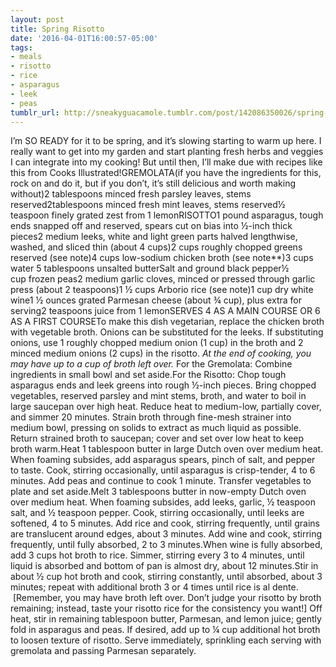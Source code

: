 ```yaml
---
layout: post
title: Spring Risotto
date: '2016-04-01T16:00:57-05:00'
tags:
- meals
- risotto
- rice
- asparagus
- leek
- peas
tumblr_url: http://sneakyguacamole.tumblr.com/post/142086350026/spring-risotto
---
```

I’m SO READY for it to be spring, and it’s slowing starting to warm up here. I really want to get into my garden and start planting fresh herbs and veggies I can integrate into my cooking! But until then, I’ll make due with recipes like this from Cooks Illustrated!GREMOLATA(if you have the ingredients for this, rock on and do it, but if you don’t, it’s still delicious and worth making without)2 tablespoons minced fresh parsley leaves, stems reserved2tablespoons minced fresh mint leaves, stems reserved½ teaspoon finely grated zest from 1 lemonRISOTTO1 pound asparagus, tough ends snapped off and reserved, spears cut on bias into ½-inch thick pieces2 medium leeks, white and light green parts halved lengthwise, washed, and sliced thin (about 4 cups)2 cups roughly chopped greens reserved (see note)4 cups low-sodium chicken broth (see note**)3 cups water 5 tablespoons unsalted butterSalt and ground black pepper½ cup frozen peas2 medium garlic cloves, minced or pressed through garlic press (about 2 teaspoons)1 ½ cups Arborio rice (see note)1 cup dry white wine1 ½ ounces grated Parmesan cheese (about ¾ cup), plus extra for serving2 teaspoons juice from 1 lemonSERVES 4 AS A MAIN COURSE OR 6 AS A FIRST COURSETo make this dish vegetarian, replace the chicken broth with vegetable broth. Onions can be substituted for the leeks. If substituting onions, use 1 roughly chopped medium onion (1 cup) in the broth and 2 minced medium onions (2 cups) in the risotto. *At the end of cooking, you may have up to a cup of broth left over.* For the Gremolata: Combine ingredients in small bowl and set aside.For the Risotto: Chop tough asparagus ends and leek greens into rough ½-inch pieces. Bring chopped vegetables, reserved parsley and mint stems, broth, and water to boil in large saucepan over high heat. Reduce heat to medium-low, partially cover, and simmer 20 minutes. Strain broth through fine-mesh strainer into medium bowl, pressing on solids to extract as much liquid as possible. Return strained broth to saucepan; cover and set over low heat to keep broth warm.Heat 1 tablespoon butter in large Dutch oven over medium heat. When foaming subsides, add asparagus spears, pinch of salt, and pepper to taste. Cook, stirring occasionally, until asparagus is crisp-tender, 4 to 6 minutes. Add peas and continue to cook 1 minute. Transfer vegetables to plate and set aside.Melt 3 tablespoons butter in now-empty Dutch oven over medium heat. When foaming subsides, add leeks, garlic, ½ teaspoon salt, and ½ teaspoon pepper. Cook, stirring occasionally, until leeks are softened, 4 to 5 minutes. Add rice and cook, stirring frequently, until grains are translucent around edges, about 3 minutes. Add wine and cook, stirring frequently, until fully absorbed, 2 to 3 minutes.When wine is fully absorbed, add 3 cups hot broth to rice. Simmer, stirring every 3 to 4 minutes, until liquid is absorbed and bottom of pan is almost dry, about 12 minutes.Stir in about ½ cup hot broth and cook, stirring constantly, until absorbed, about 3 minutes; repeat with additional broth 3 or 4 times until rice is al dente.  [Remember, you may have broth left over. Don’t judge your risotto by broth remaining; instead, taste your risotto rice for the consistency you want!] Off heat, stir in remaining tablespoon butter, Parmesan, and lemon juice; gently fold in asparagus and peas. If desired, add up to ¼ cup additional hot broth to loosen texture of risotto. Serve immediately, sprinkling each serving with gremolata and passing Parmesan separately.
